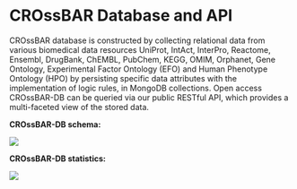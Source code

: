 # CROssBAR Database and API

CROssBAR database is constructed by collecting relational data from various biomedical data resources UniProt, IntAct, InterPro, Reactome, Ensembl, DrugBank, ChEMBL, PubChem, KEGG, OMIM, Orphanet, Gene Ontology, Experimental Factor Ontology (EFO) and Human Phenotype Ontology (HPO) by persisting specific data attributes with the implementation of logic rules, in MongoDB collections. Open access CROssBAR-DB can be queried via our public RESTful API, which provides a multi-faceted view of the stored data.

**CROssBAR-DB schema:**

<img src="https://user-images.githubusercontent.com/13165170/88442238-77a61280-ce1c-11ea-9443-72325b298901.png">

**CROssBAR-DB statistics:**

<img src="https://user-images.githubusercontent.com/13165170/88442532-83de9f80-ce1d-11ea-8618-251c8aad3055.png">
